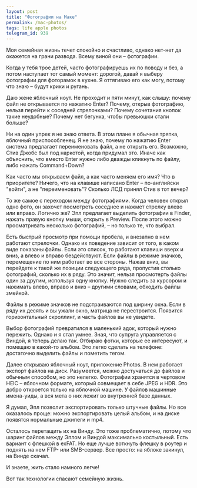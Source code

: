 ```yaml
---
layout: post
title: "Фотографии на Маке"
permalink: /mac-photos/
tags: life apple photos
telegram_id: 939
---
```


Моя семейная жизнь течет спокойно и счастливо, однако нет-нет да окажется на
грани развода. Всему виной они – фотографии.

Когда у тебя трое детей, часто фотографируешь их по поводу и без, а потом
наступает тот самый момент: дорогой, давай я выберу фотографии для фоторамок в
кухне. Я оттягиваю его как могу, потому что знаю – будут крики и ругань.

Даю жене яблочный ноут. Не проходит и пяти минут, как слышу: почему файл не
открывается по нажатию Enter? Почему, открыв фотографию, нельзя перейти к
соседней стрелочками? Почему сочетания кнопок такие неудобные? Почему нет
бегунка, чтобы превьюшки стали больше?

Ни на один упрек я не знаю ответа. В этом плане я обычная тряпка, яблочный
приспособленец. Я не знаю, почему по нажатию Enter система предлагает
переименовать файл, а не открыть его. Возможно, Стив Джобс был под наркотой,
когда придумал это. Иначе как объяснить, что вместо Enter нужно либо дважды
кликнуть по файлу, либо нажать Command+Down?

Как часто мы открываем файл, а как часто меняем его имя? Что в приоритете?
Ничего, что на клавише написано Enter – по-английски "войти", а не
"переименовать"? Сколько ЛСД принял Стив в тот вечер?

То же самое с переходом между фотографиями. Когда человек открыл одно фото, он
захочет посмотреть соседнее и нажмет стрелку влево или вправо. Логично же? Эпл
предлагает выделить фотографии в Finder, нажать правую кнопку мыши, открыть в
Preview. После этого можно просматривать несколько фотографий, – но только те,
что выбрал.

Есть быстрый просмотр при помощи пробела, и внезапно в нем работают
стрелочки. Однако их поведение зависит от того, в каком виде показаны
файлы. Если это список, то работают клавиши вверх и вниз, а влево и вправо
бездействуют. Если файлы в режиме значков, перемещение по ним работает во все
стороны. Нажав вниз, вы перейдете к такой же позиции следующего ряда, пропустив
столько фотографий, сколько их в ряду. Это значит, нельзя просмотерть файлы один
за другим, используя одну кнопку. Нужно следить за курсором и нажимать влево,
вправо и вниз – другими словами, обходить файлы змейкой.

Файлы в режиме значков не подстраиваются под ширину окна. Если в ряду их десять
и вы ужали окно, матрица не перестроится. Появится горизонтальный скроллинг, и
часть файлов вы не увидете.

Выбор фотографий превратился в маленький адок, который нужно пережить. Однако и
я стал умнее. Зная, что супруга управляется с Виндой, я теперь делаю
так. Отбираю фотки, которые ее интересуют, и помещаю в какой-то альбом. Это
легко сделать на телефоне: достаточно выделить файлы и пометить тегом.

Далее открываю яблочный ноут, приложение Photos. В нем работает экспорт файлов
на диск. Разумеется, можно достучаться до файлов и обычным способом, но это
нелегко. Фотографии хранятся в чертовом HEIC – яблочном формате, который
совмещает в себе JPEG и HDR. Это добро откроется только на яблочной машине. У
файлов машинные имена-уиды, а вся мета о них лежит во внутренней базе данных.

Я думал, Эпл позволит экспортировать только штучные файлы. Но все оказалось
проще: можно экспортировать целый альбом, и на диске появятся нормальные джипеги
и mp4.

Осталось перетащить их на Винду. Это тоже проблематично, потому что шаринг
файлов между Эплом и Виндой максимально костыльный. Есть вариант с флешкой в
exFAT. Но еще лучше воткнуть флешку в роутер и поднять на нем FTP- или
SMB-сервер. Все просто: на яблоке закинул, на Винде скачал.

И знаете, жить стало намного легче!

Вот так технологии спасают семейную жизнь.
